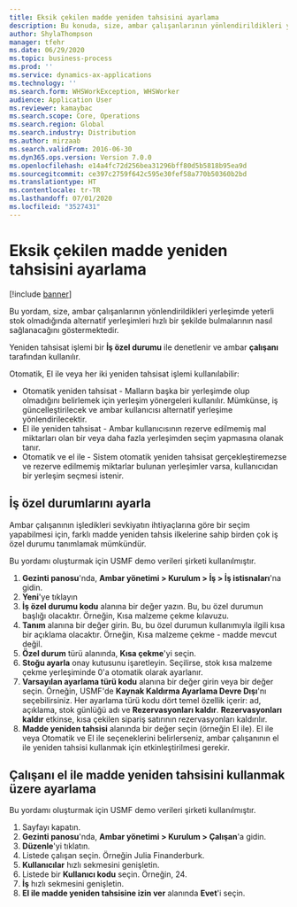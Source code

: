 ```yaml
---
title: Eksik çekilen madde yeniden tahsisini ayarlama
description: Bu konuda, size, ambar çalışanlarının yönlendirildikleri yerleşimde yeterli stok olmadığında alternatif yerleşimleri hızlı bir şekilde bulmalarının nasıl sağlanacağı gösterilmektedir.
author: ShylaThompson
manager: tfehr
ms.date: 06/29/2020
ms.topic: business-process
ms.prod: ''
ms.service: dynamics-ax-applications
ms.technology: ''
ms.search.form: WHSWorkException, WHSWorker
audience: Application User
ms.reviewer: kamaybac
ms.search.scope: Core, Operations
ms.search.region: Global
ms.search.industry: Distribution
ms.author: mirzaab
ms.search.validFrom: 2016-06-30
ms.dyn365.ops.version: Version 7.0.0
ms.openlocfilehash: e14a4fc72d256bea31296bff80d5b5818b95ea9d
ms.sourcegitcommit: ce397c2759f642c595e30fef58a770b50360b2bd
ms.translationtype: HT
ms.contentlocale: tr-TR
ms.lasthandoff: 07/01/2020
ms.locfileid: "3527431"
---
```

# <a name="set-up-short-picking-item-reallocation"></a>Eksik çekilen madde yeniden tahsisini ayarlama

[!include [banner](../../includes/banner.md)]

Bu yordam, size, ambar çalışanlarının yönlendirildikleri yerleşimde yeterli stok olmadığında alternatif yerleşimleri hızlı bir şekilde bulmalarının nasıl sağlanacağını göstermektedir. 

Yeniden tahsisat işlemi bir **İş özel durumu** ile denetlenir ve ambar **çalışanı** tarafından kullanılır.

Otomatik, El ile veya her iki yeniden tahsisat işlemi kullanılabilir:

- Otomatik yeniden tahsisat - Malların başka bir yerleşimde olup olmadığını belirlemek için yerleşim yönergeleri kullanılır. Mümkünse, iş güncelleştirilecek ve ambar kullanıcısı alternatif yerleşime yönlendirilecektir.
- El ile yeniden tahsisat - Ambar kullanıcısının rezerve edilmemiş mal miktarları olan bir veya daha fazla yerleşimden seçim yapmasına olanak tanır. 
- Otomatik ve el ile - Sistem otomatik yeniden tahsisat gerçekleştiremezse ve rezerve edilmemiş miktarlar bulunan yerleşimler varsa, kullanıcıdan bir yerleşim seçmesi istenir.

## <a name="set-up-work-exceptions"></a>İş özel durumlarını ayarla
Ambar çalışanının işledikleri sevkiyatın ihtiyaçlarına göre bir seçim yapabilmesi için, farklı madde yeniden tahsis ilkelerine sahip birden çok iş özel durumu tanımlamak mümkündür.

Bu yordamı oluşturmak için USMF demo verileri şirketi kullanılmıştır.

1. **Gezinti panosu**'nda, **Ambar yönetimi > Kurulum > İş > İş istisnaları**'na gidin.
2. **Yeni**'ye tıklayın 
3. **İş özel durumu kodu** alanına bir değer yazın. Bu, bu özel durumun başlığı olacaktır. Örneğin, Kısa malzeme çekme kılavuzu.
4. **Tanım** alanına bir değer girin. Bu, bu özel durumun kullanımıyla ilgili kısa bir açıklama olacaktır. Örneğin, Kısa malzeme çekme - madde mevcut değil.
5. **Özel durum** türü alanında, **Kısa çekme**'yi seçin.
6. **Stoğu ayarla** onay kutusunu işaretleyin. Seçilirse, stok kısa malzeme çekme yerleşiminde 0'a otomatik olarak ayarlanır.
7. **Varsayılan ayarlama türü kodu** alanına bir değer girin veya bir değer seçin. Örneğin, USMF'de **Kaynak Kaldırma Ayarlama Devre Dışı**'nı seçebilirsiniz. Her ayarlama türü kodu dört temel özellik içerir: ad, açıklama, stok günlüğü adı ve **Rezervasyonları kaldır**. **Rezervasyonları kaldır** etkinse, kısa çekilen sipariş satırının rezervasyonları kaldırılır.  
8. **Madde yeniden tahsisi** alanında bir değer seçin (örneğin El ile). El ile veya Otomatik ve El ile seçeneklerini belirlerseniz, ambar çalışanının el ile yeniden tahsisi kullanmak için etkinleştirilmesi gerekir.

## <a name="set-up-a-worker-to-use-manual-item-reallocation"></a>Çalışanı el ile madde yeniden tahsisini kullanmak üzere ayarlama

Bu yordamı oluşturmak için USMF demo verileri şirketi kullanılmıştır.

1. Sayfayı kapatın.
2. **Gezinti panosu**'nda, **Ambar yönetimi > Kurulum > Çalışan**'a gidin.
3. **Düzenle**'yi tıklatın.
4. Listede çalışan seçin. Örneğin Julia Finanderburk.
5. **Kullanıcılar** hızlı sekmesini genişletin.
6. Listede bir **Kullanıcı kodu** seçin. Örneğin, 24.
7. **İş** hızlı sekmesini genişletin.
8. **El ile madde yeniden tahsisine izin ver** alanında **Evet**'i seçin.
